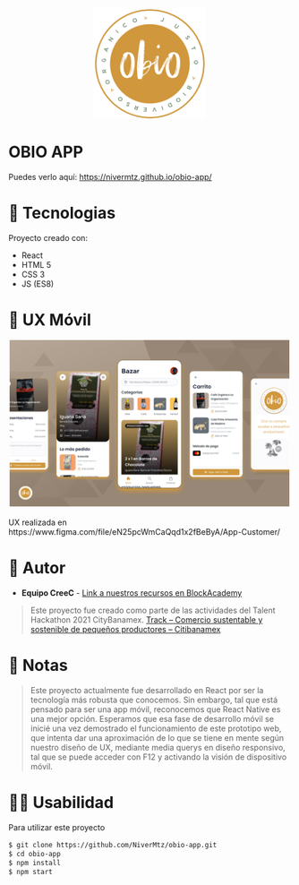 <p align="center">
  <img src="src/img/logo.png" width="200">
</p>

# OBIO APP

Puedes verlo aquí: https://nivermtz.github.io/obio-app/

# 📌 Tecnologias

Proyecto creado con:
* React
* HTML 5
* CSS 3
* JS (ES8)

# 📱 UX Móvil

<p align="center">
  <img src="src/img/App delivery con figma.png" height="300">
</p>
 UX realizada en https://www.figma.com/file/eN25pcWmCaQqd1x2fBeByA/App-Customer/

# 🌟 Autor

* **Equipo CreeC**  - [Link a nuestros recursos en BlockAcademy](https://hackathons.blockdemy.com/es/p/60e2c82f9cbaea0031d006f0/)

> Este proyecto fue creado como parte de las actividades del Talent Hackathon 2021 CityBanamex.
[Track – Comercio sustentable y sostenible de pequeños productores – Citibanamex](https://hackathon.talent-network.org/track-comercio-sustentable-y-sostenible-de-pequenos-productores-citibanamex/)

# 📑 Notas

> Este proyecto actualmente fue desarrollado en React por ser la tecnología más robusta que conocemos. Sin embargo, tal que está pensado para ser una app móvil, reconocemos que
React Native es una mejor opción. Esperamos que esa fase de desarrollo móvil se inicié una vez demostrado el funcionamiento de este prototipo web, que intenta dar una
aproximación de lo que se tiene en mente según nuestro diseño de UX, mediante media querys en diseño responsivo, tal que se puede acceder con F12 y activando la visión de dispositivo móvil.

# 👨‍💻 Usabilidad

Para utilizar este proyecto

```
$ git clone https://github.com/NiverMtz/obio-app.git
$ cd obio-app
$ npm install
$ npm start
```
